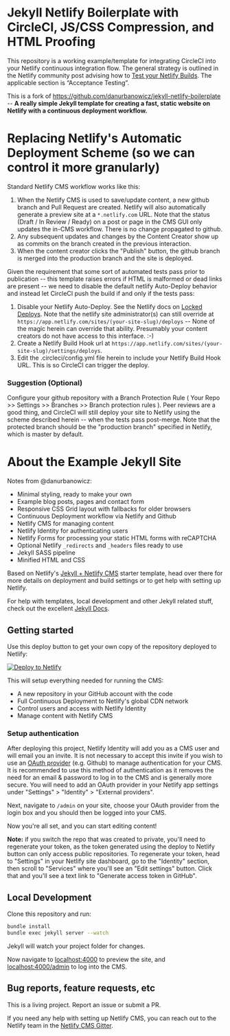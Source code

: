 # Jekyll Netlify Boilerplate with CircleCI, JS/CSS Compression, and HTML Proofing

This repository is a working example/template for integrating CircleCI into your Netlify continuous integration
flow. The general strategy is outlined in the Netlify community post advising how to
[Test your Netlify Builds](https://community.netlify.com/t/common-issue-testing-your-netlify-builds/1456). The applicable section is “Acceptance Testing”.

This is a fork of https://github.com/danurbanowicz/jekyll-netlify-boilerplate -- **A really simple Jekyll template for creating a fast, static website on Netlify with
a continuous deployment workflow.**

# Replacing Netlify's Automatic Deployment Scheme (so we can control it more granularly)

Standard Netlify CMS workflow works like this:
1. When the Netlify CMS is used to save/update content, a new github branch and Pull Request are created. Netlify will also automatically generate a preview site at a ``` *.netlify.com ``` URL. Note that the status (Draft / In Review / Ready) on a post or page in the CMS GUI only updates the in-CMS workflow. There is no change propagated to github.
2. Any subsequent updates and changes by the Content Creator show up as commits on the branch created in the previous interaction.
3. When the content creator clicks the "Publish" button, the github branch is merged into the production branch and the site is deployed.  

Given the requirement that some sort of automated tests pass prior to publication -- this template raises errors if HTML is malformed or dead links are present --
we need to disable the default netlify Auto-Deploy behavior and instead let CircleCI push the build if and only if the tests pass:

1. Disable your Netlify Auto-Deploy. See the Netlify docs on [Locked Deploys](https://docs.netlify.com/site-deploys/manage-deploys/#locked-deploys). Note that the netlify site administrator(s) can still override at ``` https://app.netlify.com/sites/(your-site-slug)/deploys ``` -- None of the magic herein can override that ability. Presumably your content creators do not have access to this interface. :-)
2. Create a Netlify Build Hook url at ``` https://app.netlify.com/sites/(your-site-slug)/settings/deploys ```.
3. Edit the .circleci/config.yml file herein to include your Netlify Build Hook URL. This is so CircleCI can trigger the deploy.

### Suggestion (Optional)
Configure your github repository
with a Branch Protection Rule ( Your Repo >> Settings >> Branches >> Branch protection rules ). Peer reviews are a good thing, and CircleCI
will still deploy your site to Netlify using the scheme described herein -- when the tests pass post-merge.
Note that the protected branch should be the "production branch" specified in Netlify, which is master by default.

# About the Example Jekyll Site
Notes from @danurbanowicz:

* Minimal styling, ready to make your own
* Example blog posts, pages and contact form
* Responsive CSS Grid layout with fallbacks for older browsers
* Continuous Deployment workflow via Netlify and Github
* Netlify CMS for managing content
* Netlify Identity for authenticating users
* Netlify Forms for processing your static HTML forms with reCAPTCHA
* Optional Netlify `_redirects` and `_headers` files ready to use
* Jekyll SASS pipeline
* Minified HTML and CSS

Based on Netlify's [Jekyll + Netlify CMS](https://github.com/netlify-templates/jekyll-netlify-cms) starter template, head over there for more details on deployment and build settings or to get help with setting up Netlify.

For help with templates, local development and other Jekyll related stuff, check out the excellent [Jekyll Docs](https://jekyllrb.com/docs/home/).

<!-- ## [View Demo](https://jekyll-netlify-boilerplate.netlify.com/) -->

<!-- ## Performance

You can test the demo site's TTFB (Time To First Byte) at [testmysite.io](https://testmysite.io/5b50abe51f12b74b81dd5442/jekyll-netlify-boilerplate.netlify.com) -->

## Getting started

Use this deploy button to get your own copy of the repository deployed to Netlify:

[![Deploy to Netlify](https://www.netlify.com/img/deploy/button.svg)](https://app.netlify.com/start/deploy?repository=https://github.com/fuery/jekyll-netlify-circleci&stack=cms)

This will setup everything needed for running the CMS:

* A new repository in your GitHub account with the code
* Full Continuous Deployment to Netlify's global CDN network
* Control users and access with Netlify Identity
* Manage content with Netlify CMS

### Setup authentication

After deploying this project, Netlify Identity will add you as a CMS user and
will email you an invite. It is not necessary to accept this invite if you wish
to use an
[OAuth provider](https://www.netlify.com/docs/identity/#external-provider-login)
(e.g. Github) to manage authentication for your CMS.
It is recommended to use this method of authentication as it removes the need
for an email & password to log in to the CMS and is generally more secure. You
will need to add an OAuth provider in your Netlify app settings under
"Settings" > "Identity" > "External providers".

Next, navigate to `/admin` on your site, choose your OAuth provider from the
login box and you should then be logged into your CMS.

Now you're all set, and you can start editing content!

**Note:** if you switch the repo that was created to private, you'll need to regenerate your token,
as the token generated using the deploy to Netlify button can only access public repositories. To
regenerate your token, head to "Settings" in your Netlify site dashboard, go to the "Identity"
section, then scroll to "Services" where you'll see an "Edit settings" button. Click that and you'll
see a text link to "Generate access token in GitHub".

## Local Development

Clone this repository and run:

```bash
bundle install
bundle exec jekyll server --watch
```
Jekyll will watch your project folder for changes.

Now navigate to [localhost:4000](http://localhost:4000/) to preview the site, and
[localhost:4000/admin](http://localhost:4000/admin) to log into the CMS.

## Bug reports, feature requests, etc

This is a living project. Report an issue or submit a PR.

If you need any help with setting up Netlify CMS, you can reach out to the Netlify team in the [Netlify CMS Gitter](https://gitter.im/netlify/netlifycms).

